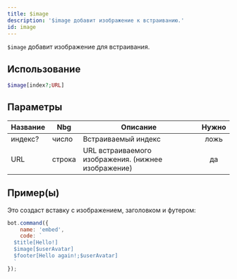 ```yaml
---
title: $image
description: '$image добавит изображение к встраиванию.'
id: image
---
```


`$image` добавит изображение для встраивания.

## Использование

```php
$image[index?;URL]
```

## Параметры

| Название | Nbg    | Описание                                            | Нужно |
| -------- | ------ | --------------------------------------------------- |:-----:|
| индекс?  | число  | Встраиваемый индекс                                 | ложь  |
| URL      | строка | URL встраиваемого изображения. (нижнее изображение) |  да   |

## Пример(ы)

Это создаст вставку с изображением, заголовком и футером:

```javascript
bot.command({
    name: 'embed',
    code: `
  $title[Hello!]
  $image[$userAvatar]
  $footer[Hello again!;$userAvatar]
  `
});
```